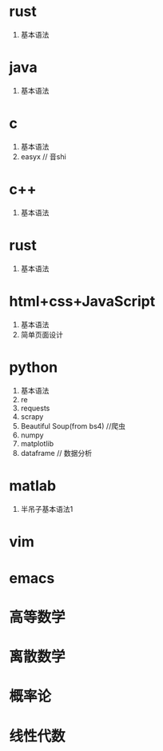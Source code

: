 # rust

 1. 基本语法

# java

 1. 基本语法

# c

 1. 基本语法
 2. easyx  // 音shi


# c++

 1. 基本语法

# rust

 1. 基本语法

# html+css+JavaScript

 1. 基本语法
 2. 简单页面设计

# python

 1. 基本语法
 2. re
 3. requests
 4. scrapy
 5. Beautiful Soup(from bs4) //爬虫
 6. numpy
 7. matplotlib
 8. dataframe // 数据分析

# matlab

 1. 半吊子基本语法1

# vim
# emacs
# 高等数学
# 离散数学
# 概率论
# 线性代数

<!--stackedit_data:
eyJoaXN0b3J5IjpbLTE0MDU3MDEzMTgsLTkyNTg2Mzk0OF19
-->